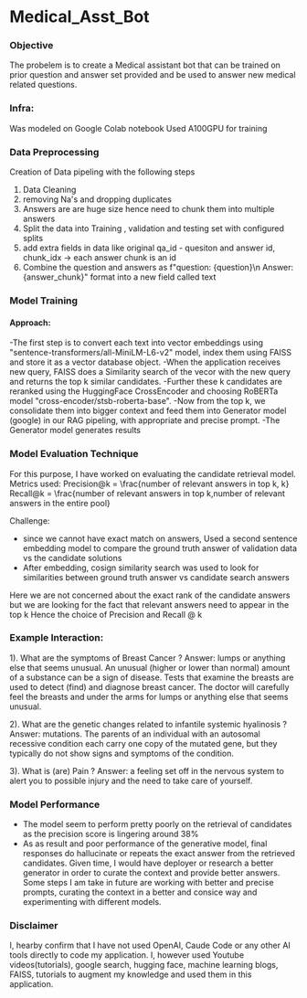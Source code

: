 # Medical_Asst_Bot
### Objective
The probelem is to create a Medical assistant bot that can be trained on prior question and answer set provided and be used to answer new medical related questions.

### Infra:
Was modeled on Google Colab notebook
Used A100GPU for training

### Data Preprocessing
Creation of Data pipeling with the following steps
1. Data Cleaning
2. removing Na's and dropping duplicates
3. Answers are are huge size hence need to chunk them into multiple answers
4. Split the data into Training , validation and testing set with configured splits
5. add extra fields in data like original qa_id - quesiton and answer id, chunk_idx -> each answer chunk is an id
6. Combine the question and answers as f"question: {question}\n Answer: {answer_chunk}" format into a new field called text

### Model Training
#### Approach:
-The first step is to convert each text into vector embeddings using "sentence-transformers/all-MiniLM-L6-v2" model, index them using FAISS and store it as a vector database object.
-When the application receives new query, FAISS does a Similarity search of the vecor with the new query and returns the top k similar candidates.
-Further these k candidates are reranked using the HuggingFace CrossEncoder and choosing RoBERTa model "cross-encoder/stsb-roberta-base".
-Now from the top k, we consolidate them into bigger context and feed them into Generator model (google) in our RAG pipeling, with appropriate and precise prompt.
-The Generator model generates results

### Model Evaluation Technique
For this purpose, I have worked on evaluating the candidate retrieval model.
Metrics used:
Precision@k = \frac{number of relevant answers in top k, k}
Recall@k = \frac{number of relevant answers in top k,number of relevant answers in the entire pool}

Challenge:
- since we cannot have exact match on answers, Used a second sentence embedding model to compare the ground truth answer of validation data vs the candidate solutions
- After embedding, cosign similarity search was used to look for similarities between ground truth answer vs candidate search answers

Here we are not concerned about the exact rank of the candidate answers but we are looking for the fact that relevant answers need to appear in the top k
Hence the choice of Precision and Recall @ k

### Example Interaction:
1). What are the symptoms of Breast Cancer ?
Answer: lumps or anything else that seems unusual. An unusual (higher or lower than normal) amount of a substance can be a sign of disease. Tests that examine the breasts are used to detect (find) and diagnose breast cancer. The doctor will carefully feel the breasts and under the arms for lumps or anything else that seems unusual. 

2). What are the genetic changes related to infantile systemic hyalinosis ?
Answer: mutations. The parents of an individual with an autosomal recessive condition each carry one copy of the mutated gene, but they typically do not show signs and symptoms of the condition.

3). What is (are) Pain ?
Answer: a feeling set off in the nervous system to alert you to possible injury and the need to take care of yourself.


### Model Performance
- The model seem to perform pretty poorly on the retrieval of candidates as the precision score is lingering around 38%
- As as result and poor performance of the generative model, final responses do hallucinate or repeats the exact answer from the retrieved candidates.
Given time, I would have deployer or research a better generator in order to curate the context and provide better answers. Some steps I am take in future are working with better and precise prompts, curating the context in a better and consice way and experimenting with different models.

### Disclaimer
I, hearby confirm that I have not used OpenAI, Caude Code or any other AI tools directly to code my application. I, however used Youtube videos(tutorials), google search, hugging face, machine learning blogs, FAISS, tutorials to augment my knowledge and used them in this application.
